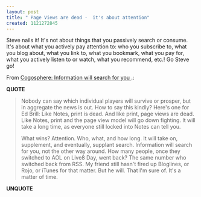 ```yaml
---
layout: post
title: " Page Views are dead -  it's about attention"
created: 1121272845
---
```

<p>Steve nails it! It's not about things that you passively search or consume. It's about what you actively pay attention to: who you subscribe to, what you blog about, what you link to, what you bookmark, what you pay for, what you actively listen to or watch, what you recommend, etc.! Go Steve go!</p>
<p>From <a href="http://blogs.zdnet.com/Gillmor/?p=122">Cogosphere: Information will search for you
</a>.:</p>
<p><b>QUOTE</b></p><blockquote><p>Nobody can say which individual players will survive or prosper, but in aggregate the news is out. How to say this kindly? Here's one for Ed Brill: Like Notes, print is dead. And like print, page views are dead. Like Notes, print and the page view model will go down fighting. It will take a long time, as everyone still locked into Notes can tell you.</p>

<p>What wins? Attention. Who, what, and how long. It will take on, supplement, and eventually, supplant search. Information will search for you, not the other way around. How many people, once they switched to AOL on Live8 Day, went back? The same number who switched back from RSS. My friend still hasn't fired up Bloglines, or Rojo, or iTunes for that matter. But he will. That I'm sure of. It's a matter of time.</p></blockquote><p><b>UNQUOTE</b></p>




